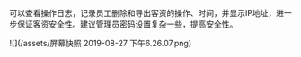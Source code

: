 可以查看操作日志，记录员工删除和导出客资的操作、时间，并显示IP地址，进一步保证客资安全性。建议管理员密码设置复杂一些，提高安全性。

![](/assets/屏幕快照 2019-08-27 下午6.26.07.png)

